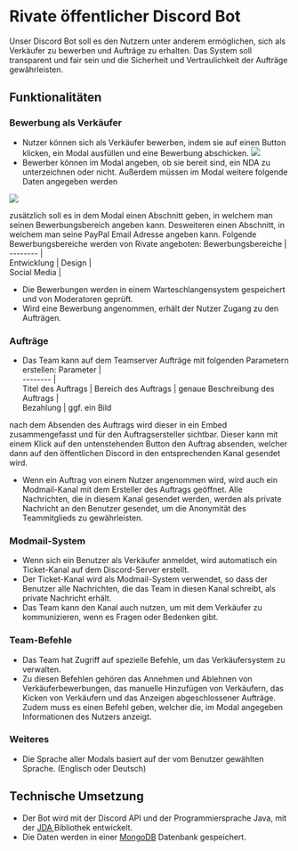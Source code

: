
# Rivate öffentlicher Discord Bot

Unser Discord Bot soll es den Nutzern unter anderem ermöglichen, sich als Verkäufer zu bewerben und Aufträge zu erhalten. Das System soll transparent und fair sein und die Sicherheit und Vertraulichkeit der Aufträge gewährleisten.





## Funktionalitäten
### Bewerbung als Verkäufer
- Nutzer können sich als Verkäufer bewerben, indem sie auf einen Button klicken, ein Modal ausfüllen und eine Bewerbung abschicken.
![](https://media.discordapp.net/attachments/1099762343799423119/1099763641705824326/image.png?width=703&height=676)
- Bewerber können im Modal angeben, ob sie bereit sind, ein NDA zu unterzeichnen oder nicht. Außerdem müssen im Modal weitere folgende Daten angegeben werden

![](https://media.discordapp.net/attachments/1099762343799423119/1099765534444245143/image.png)

zusätzlich soll es in dem Modal einen Abschnitt geben, in welchem man seinen Bewerbungsbereich angeben kann. Desweiteren einen Abschnitt, in welchem man seine PayPal Email Adresse angeben kann. Folgende Bewerbungsbereiche werden von Rivate angeboten:
Bewerbungsbereiche |  
-------- |  
Entwicklung   | 
Design   |  
Social Media |


- Die Bewerbungen werden in einem Warteschlangensystem gespeichert und von Moderatoren geprüft.
- Wird eine Bewerbung angenommen, erhält der Nutzer Zugang zu den Aufträgen.

### Aufträge

- Das Team kann auf dem Teamserver Aufträge mit folgenden Parametern erstellen:
Parameter |  
-------- |  
Titel des Auftrags   | 
Bereich des Auftrags |
genaue Beschreibung des Auftrags   |  
Bezahlung |
ggf. ein Bild

nach dem Absenden des Auftrags wird dieser in ein Embed zusammengefasst und für den Auftragsersteller sichtbar. Dieser kann mit einem Klick auf den untenstehenden Button den Auftrag absenden, welcher dann auf den öffentlichen Discord in den entsprechenden Kanal gesendet wird.
- Wenn ein Auftrag von einem Nutzer angenommen wird, wird auch ein Modmail-Kanal mit dem Ersteller des Auftrags geöffnet. Alle Nachrichten, die in diesem Kanal gesendet werden, werden als private Nachricht an den Benutzer gesendet, um die Anonymität des Teammitglieds zu gewährleisten.

### Modmail-System

- Wenn sich ein Benutzer als Verkäufer anmeldet, wird automatisch ein Ticket-Kanal auf dem Discord-Server erstellt.
- Der Ticket-Kanal wird als Modmail-System verwendet, so dass der Benutzer alle Nachrichten, die das Team in diesen Kanal schreibt, als private Nachricht erhält.
- Das Team kann den Kanal auch nutzen, um mit dem Verkäufer zu kommunizieren, wenn es Fragen oder Bedenken gibt.

### Team-Befehle

- Das Team hat Zugriff auf spezielle Befehle, um das Verkäufersystem zu verwalten.
- Zu diesen Befehlen gehören das Annehmen und Ablehnen von Verkäuferbewerbungen, das manuelle Hinzufügen von Verkäufern, das Kicken von Verkäufern und das Anzeigen abgeschlossener Aufträge. Zudem muss es einen Befehl geben, welcher die, im Modal angegeben Informationen des Nutzers anzeigt.

### Weiteres
- Die Sprache aller Modals basiert auf der vom Benutzer gewählten Sprache. (Englisch oder Deutsch)

## Technische Umsetzung

- Der Bot wird mit der Discord API und der Programmiersprache Java, mit der [JDA ](https://jda.wiki/) Bibliothek entwickelt.
- Die Daten werden in einer [MongoDB](https://mongodb.com/) Datenbank gespeichert.





